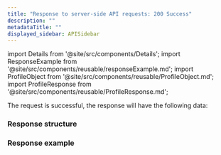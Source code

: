 ```yaml
---
title: "Response to server-side API requests: 200 Success"
description: ""
metadataTitle: ""
displayed_sidebar: APISidebar
---
```


<!--- api-responses.md --->

import Details from '@site/src/components/Details'; 
import ResponseExample from '@site/src/components/reusable/responseExample.md';
import ProfileObject from '@site/src/components/reusable/ProfileObject.md';  
import ProfileResponse from '@site/src/components/reusable/ProfileResponse.md';


The request is successful, the response will have the following data:

### 	Response structure

<ProfileResponse />

### 	Response example

<ResponseExample />
